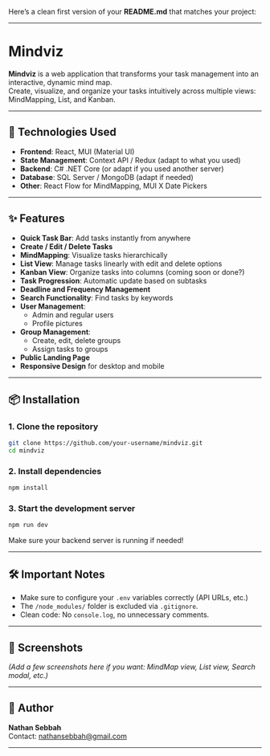 Here’s a clean first version of your **README.md** that matches your project:

---

# Mindviz

**Mindviz** is a web application that transforms your task management into an interactive, dynamic mind map.  
Create, visualize, and organize your tasks intuitively across multiple views: MindMapping, List, and Kanban.

---

## 🚀 Technologies Used
- **Frontend**: React, MUI (Material UI)
- **State Management**: Context API / Redux (adapt to what you used)
- **Backend**: C# .NET Core (or adapt if you used another server)
- **Database**: SQL Server / MongoDB (adapt if needed)
- **Other**: React Flow for MindMapping, MUI X Date Pickers

---

## ✨ Features
- **Quick Task Bar**: Add tasks instantly from anywhere
- **Create / Edit / Delete Tasks**
- **MindMapping**: Visualize tasks hierarchically
- **List View**: Manage tasks linearly with edit and delete options
- **Kanban View**: Organize tasks into columns (coming soon or done?)
- **Task Progression**: Automatic update based on subtasks
- **Deadline and Frequency Management**
- **Search Functionality**: Find tasks by keywords
- **User Management**: 
  - Admin and regular users
  - Profile pictures
- **Group Management**:
  - Create, edit, delete groups
  - Assign tasks to groups
- **Public Landing Page**
- **Responsive Design** for desktop and mobile

---

## 📦 Installation

### 1. Clone the repository
```bash
git clone https://github.com/your-username/mindviz.git
cd mindviz
```

### 2. Install dependencies
```bash
npm install
```

### 3. Start the development server
```bash
npm run dev
```

Make sure your backend server is running if needed!

---

## 🛠 Important Notes
- Make sure to configure your `.env` variables correctly (API URLs, etc.)
- The `/node_modules/` folder is excluded via `.gitignore`.
- Clean code: No `console.log`, no unnecessary comments.

---

## 📸 Screenshots
*(Add a few screenshots here if you want: MindMap view, List view, Search modal, etc.)*

---

## 👤 Author
**Nathan Sebbah**  
Contact: nathansebbah@gmail.com

---
